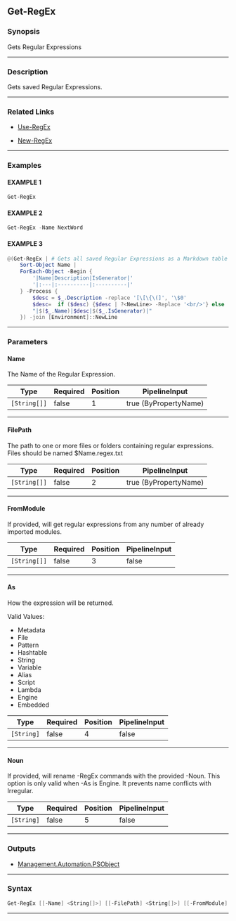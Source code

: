 Get-RegEx
---------
### Synopsis
Gets Regular Expressions

---
### Description

Gets saved Regular Expressions.

---
### Related Links
* [Use-RegEx](Use-RegEx.md)



* [New-RegEx](New-RegEx.md)



---
### Examples
#### EXAMPLE 1
```PowerShell
Get-RegEx
```

#### EXAMPLE 2
```PowerShell
Get-RegEx -Name NextWord
```

#### EXAMPLE 3
```PowerShell
@(Get-RegEx | # Gets all saved Regular Expressions as a Markdown table
    Sort-Object Name |
    ForEach-Object -Begin {
        '|Name|Description|IsGenerator|'
        '|:---|:----------|:----------|'
    } -Process {
        $desc = $_.Description -replace '[\[\{\(]', '\$0'
        $desc=  if ($desc) {$desc | ?<NewLine> -Replace '<br/>'} else  { ''}
        "|$($_.Name)|$desc|$($_.IsGenerator)|"
    }) -join [Environment]::NewLine
```

---
### Parameters
#### **Name**

The Name of the Regular Expression.






|Type        |Required|Position|PipelineInput        |
|------------|--------|--------|---------------------|
|`[String[]]`|false   |1       |true (ByPropertyName)|



---
#### **FilePath**

The path to one or more files or folders containing regular expressions.
Files should be named $Name.regex.txt






|Type        |Required|Position|PipelineInput        |
|------------|--------|--------|---------------------|
|`[String[]]`|false   |2       |true (ByPropertyName)|



---
#### **FromModule**

If provided, will get regular expressions from any number of already imported modules.






|Type        |Required|Position|PipelineInput|
|------------|--------|--------|-------------|
|`[String[]]`|false   |3       |false        |



---
#### **As**

How the expression will be returned.



Valid Values:

* Metadata
* File
* Pattern
* Hashtable
* String
* Variable
* Alias
* Script
* Lambda
* Engine
* Embedded






|Type      |Required|Position|PipelineInput|
|----------|--------|--------|-------------|
|`[String]`|false   |4       |false        |



---
#### **Noun**

If provided, will rename -RegEx commands with the provided -Noun.
This option is only valid when -As is Engine.
It prevents name conflicts with Irregular.






|Type      |Required|Position|PipelineInput|
|----------|--------|--------|-------------|
|`[String]`|false   |5       |false        |



---
### Outputs
* [Management.Automation.PSObject](https://learn.microsoft.com/en-us/dotnet/api/System.Management.Automation.PSObject)




---
### Syntax
```PowerShell
Get-RegEx [[-Name] <String[]>] [[-FilePath] <String[]>] [[-FromModule] <String[]>] [[-As] <String>] [[-Noun] <String>] [<CommonParameters>]
```
---
